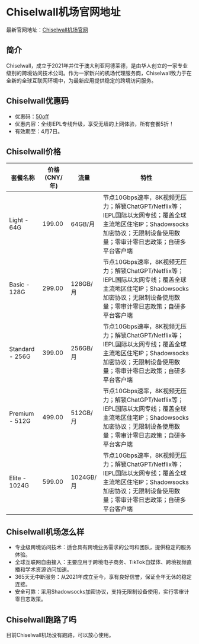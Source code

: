 # Chiselwall机场官网地址

最新官网地址：[Chiselwall机场官网](https://chisel.run/en/#/auth/signup;referral=96ZsdYdm)


## 简介
Chiselwall，成立于2021年并位于澳大利亚阿德莱德，是由华人创立的一家专业级别的跨境访问技术公司。作为一家新兴的机场代理服务商，Chiselwall致力于在全新的全球互联网环境中，为最新应用提供稳定的跨境访问服务。



## Chiselwall优惠码

- 优惠码：[50off](https://chisel.run/en/#/auth/signup;referral=96ZsdYdm)
- 优惠内容：全线IEPL专线升级，享受无墙的上网体验，所有套餐5折！
- 有效期至：4月7日。

## Chiselwall价格

| 套餐名称 | 价格 (CNY/年) | 流量 | 特性 |
| --- | --- | --- | --- |
| Light - 64G | 199.00 | 64GB/月 | 节点10Gbps速率，8K视频无压力；解锁ChatGPT/Netflix等；IEPL国际以太网专线；覆盖全球主流地区住宅IP；Shadowsocks加密协议；无限制设备使用数量；零审计零日志政策；自研多平台客户端 |
| Basic - 128G | 299.00 | 128GB/月 | 节点10Gbps速率，8K视频无压力；解锁ChatGPT/Netflix等；IEPL国际以太网专线；覆盖全球主流地区住宅IP；Shadowsocks加密协议；无限制设备使用数量；零审计零日志政策；自研多平台客户端 |
| Standard - 256G | 399.00 | 256GB/月 | 节点10Gbps速率，8K视频无压力；解锁ChatGPT/Netflix等；IEPL国际以太网专线；覆盖全球主流地区住宅IP；Shadowsocks加密协议；无限制设备使用数量；零审计零日志政策；自研多平台客户端 |
| Premium - 512G | 499.00 | 512GB/月 | 节点10Gbps速率，8K视频无压力；解锁ChatGPT/Netflix等；IEPL国际以太网专线；覆盖全球主流地区住宅IP；Shadowsocks加密协议；无限制设备使用数量；零审计零日志政策；自研多平台客户端 |
| Elite - 1024G | 599.00 | 1024GB/月  | 节点10Gbps速率，8K视频无压力；解锁ChatGPT/Netflix等；IEPL国际以太网专线；覆盖全球主流地区住宅IP；Shadowsocks加密协议；无限制设备使用数量；零审计零日志政策；自研多平台客户端 |


## Chiselwall机场怎么样

- 专业级跨境访问技术：适合具有跨境业务需求的公司和团队，提供稳定的服务体验。
- 全球互联网自由接入：主要应用于跨境电子商务、TikTok自媒体、跨境视频直播和学术资源访问加速。
- 365天无中断服务：从2021年成立至今，享有良好信誉，保证全年无休的稳定连接。
- 安全可靠：采用Shadowsocks加密协议，支持无限制设备使用，实行零审计零日志政策。

## Chiselwall跑路了吗

目前Chiselwall机场没有跑路，可以放心使用。
